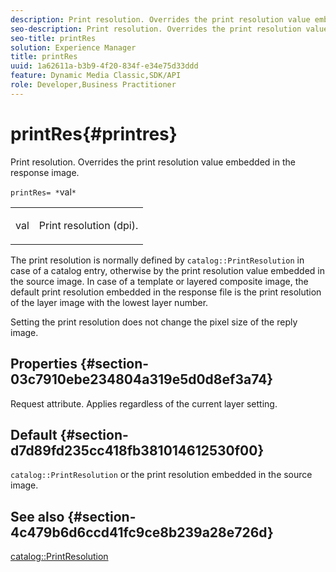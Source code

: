 ```yaml
---
description: Print resolution. Overrides the print resolution value embedded in the response image.
seo-description: Print resolution. Overrides the print resolution value embedded in the response image.
seo-title: printRes
solution: Experience Manager
title: printRes
uuid: 1a62611a-b3b9-4f20-834f-e34e75d33ddd
feature: Dynamic Media Classic,SDK/API
role: Developer,Business Practitioner
---
```


# printRes{#printres}

Print resolution. Overrides the print resolution value embedded in the response image.

 `printRes= *`val`*`

<table id="simpletable_85C271760AE5466C96115027E6511559"> 
 <tr class="strow"> 
  <td class="stentry"> <p><span class="varname"> val</span> </p> </td> 
  <td class="stentry"> <p>Print resolution (dpi). </p></td> 
 </tr> 
</table>

The print resolution is normally defined by `catalog::PrintResolution` in case of a catalog entry, otherwise by the print resolution value embedded in the source image. In case of a template or layered composite image, the default print resolution embedded in the response file is the print resolution of the layer image with the lowest layer number.

Setting the print resolution does not change the pixel size of the reply image.

## Properties {#section-03c7910ebe234804a319e5d0d8ef3a74}

Request attribute. Applies regardless of the current layer setting.

## Default {#section-d7d89fd235cc418fb381014612530f00}

`catalog::PrintResolution` or the print resolution embedded in the source image.

## See also {#section-4c479b6d6ccd41fc9ce8b239a28e726d}

[catalog::PrintResolution](../../../../../is-api/image-catalog/image-serving-api-ref/c-image-catalog-reference/c-image-svg-data-reference/c-image-data-reference/r-printresolution-cat.md#reference-4ebb2e136995470b84b7c5e10cb8e5f5) 
